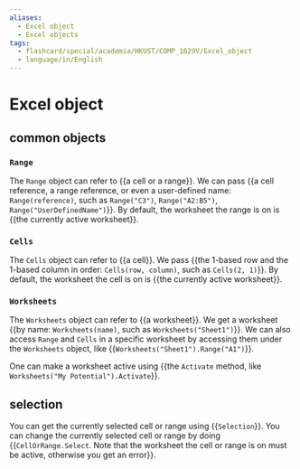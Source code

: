 ```yaml
---
aliases:
  - Excel object
  - Excel objects
tags:
  - flashcard/special/academia/HKUST/COMP_1029V/Excel_object
  - language/in/English
---
```


# Excel object

## common objects

### `Range`

The `Range` object can refer to {{a cell or a range}}. We can pass {{a cell reference, a range reference, or even a user-defined name: `Range(reference)`, such as `Range("C3")`, `Range("A2:B5")`, `Range("UserDefinedName")`}}. By default, the worksheet the range is on is {{the currently active worksheet}}. <!--SR:!2024-04-16,57,310!2024-05-05,73,310!2024-04-26,65,310-->

### `Cells`

The `Cells` object can refer to {{a cell}}. We pass {{the 1-based row and the 1-based column in order: `Cells(row, column)`, such as `Cells(2, 1)`}}. By default, the worksheet the cell is on is {{the currently active worksheet}}. <!--SR:!2024-04-18,58,310!2024-03-30,43,290!2024-04-15,56,310-->

### `Worksheets`

The `Worksheets` object can refer to {{a worksheet}}. We get a worksheet {{by name: `Worksheets(name)`, such as `Worksheets("Sheet1")`}}. We can also access `Range` and `Cells` in a specific worksheet by accessing them under the `Worksheets` object, like {{`Worksheets("Sheet1").Range("A1")`}}. <!--SR:!2024-04-25,64,310!2024-04-17,57,310!2024-04-08,50,310-->

One can make a worksheet active using {{the `Activate` method, like `Worksheets("My Potential").Activate`}}. <!--SR:!2024-05-05,48,270-->

## selection

You can get the currently selected cell or range using {{`Selection`}}. You can change the currently selected cell or range by doing {{`CellOrRange.Select`. Note that the worksheet the cell or range is on must be active, otherwise you get an error}}. <!--SR:!2024-04-09,51,310!2024-04-11,52,310-->
